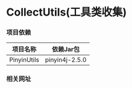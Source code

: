 # CollectUtils(工具类收集)



### 项目依赖

项目名称 | 依赖Jar包
------- | -------
PinyinUtils| pinyin4j-2.5.0

### 相关网址
